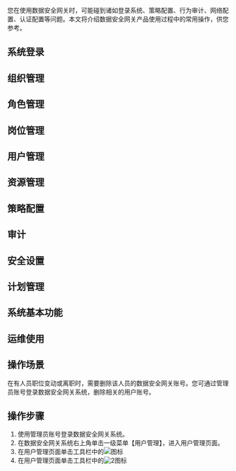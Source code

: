 您在使用数据安全网关时，可能碰到诸如登录系统、策略配置、行为审计、网络配置、认证配置等问题。本文将介绍数据安全网关产品使用过程中的常用操作，供您参考。

## 系统登录

## 组织管理

## 角色管理

## 岗位管理

## 用户管理

## 资源管理

## 策略配置

## 审计

## 安全设置

## 计划管理

## 系统基本功能

## 运维使用

## 操作场景

在有人员职位变动或离职时，需要删除该人员的数据安全网关账号。您可通过管理员账号登录数据安全网关系统，删除相关的用户账号。



## 操作步骤

1. 使用管理员账号登录数据安全网关系统。
2. 在数据安全网关系统右上角单击一级菜单【用户管理】，进入用户管理页面。
3. 在用户管理页面单击工具栏中的![](https://main.qcloudimg.com/raw/bb15915bee4b71dd48ebb7a38e13b2ed.png)图标
3. 在用户管理页面单击工具栏中的![2](https://main.qcloudimg.com/raw/bb15915bee4b71dd48ebb7a38e13b2ed.png)图标
